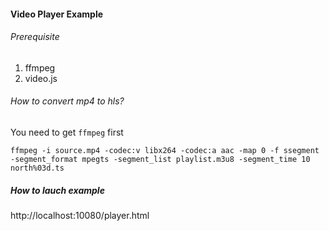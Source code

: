 #### Video Player Example

###### Prerequisite
1. ffmpeg
1. video.js


###### How to convert mp4 to hls?

You need to get `ffmpeg` first
```
ffmpeg -i source.mp4 -codec:v libx264 -codec:a aac -map 0 -f ssegment -segment_format mpegts -segment_list playlist.m3u8 -segment_time 10 north%03d.ts
```

##### How to lauch example

http://localhost:10080/player.html